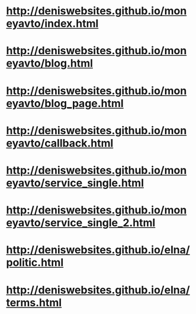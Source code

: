 # http://deniswebsites.github.io/moneyavto/index.html
# http://deniswebsites.github.io/moneyavto/blog.html
# http://deniswebsites.github.io/moneyavto/blog_page.html
# http://deniswebsites.github.io/moneyavto/callback.html
# http://deniswebsites.github.io/moneyavto/service_single.html
# http://deniswebsites.github.io/moneyavto/service_single_2.html
# http://deniswebsites.github.io/elna/politic.html
# http://deniswebsites.github.io/elna/terms.html